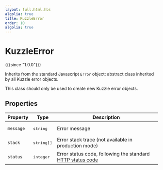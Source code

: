 ```yaml
---
layout: full.html.hbs
algolia: true
title: KuzzleError
order: 10
algolia: true
---
```


# KuzzleError

{{{since "1.0.0"}}}

Inherits from the standard Javascript `Error` object: abstract class inherited by all Kuzzle error objects.

This class should only be used to create new Kuzzle error objects.

## Properties

| Property | Type | Description |
|----------|------|-------------|
| `message` | <pre>string</pre> | Error message |
| `stack` | <pre>string[]</pre> | Error stack trace (not available in production mode) |
| `status` | <pre>integer</pre> | Error status code, following the standard [HTTP status code]( https://en.wikipedia.org/wiki/List_of_HTTP_status_codes) |
